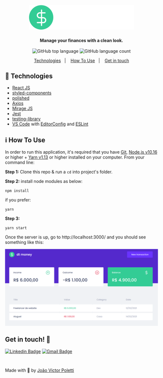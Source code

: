 <h1 align="center">
    <img alt="to-do" src="src/assets/logo.svg" />
</h1>

<h4 align="center">
  Manage your finances with a clean look.
</h4>
<p align="center">
  <img alt="GitHub top language" src="https://img.shields.io/github/languages/top/joao96/dtmoney?style=flat-square">

  <img alt="GitHub language count" src="https://img.shields.io/github/languages/count/joao96/dtmoney?style=flat-square">
<!--   <img alt="License" src="https://img.shields.io/github/license/joao96/dtmoney?style=flat-square"> -->
</p>

<p align="center">
  <a href="#checkered_flag-technologies">Technologies</a>&nbsp;&nbsp;&nbsp;|&nbsp;&nbsp;&nbsp;
  <a href="#information_source-how-to-use">How To Use</a>&nbsp;&nbsp;&nbsp;|&nbsp;&nbsp;&nbsp;
<!--   <a href="#page_facing_up-license">License</a>&nbsp;&nbsp;&nbsp;|&nbsp;&nbsp;&nbsp; -->
  <a href="#get-in-touch-monocle_face">Get in touch</a>
</p>

## :checkered_flag: Technologies

- [React JS](https://reactjs.org/)
- [styled-components](https://styled-components.com/)
- [polished](https://polished.js.org/)
- [Axios](https://github.com/axios/axios)
- [Mirage JS](https://miragejs.com/)
- [Jest](https://jestjs.io/)
- [testing-library](https://testing-library.com/)
- [VS Code][vc] with [EditorConfig][vceditconfig] and [ESLint][vceslint]

## :information_source: How To Use

In order to run this application, it's required that you have [Git](https://git-scm.com), [Node.js v10.16][nodejs] or higher + [Yarn v1.13][yarn] or higher installed on your computer. From your command line:

**Step 1:** Clone this repo & run a `cd` into project's folder.

**Step 2:** install node modules as below:

```
npm install
```

if you prefer:

```
yarn
```

**Step 3:**

```
yarn start
```

Once the server is up, go to http://localhost:3000/ and you should see something like this:

<p align="center">
  <img src="public/dtmoney-cover.png" alt="Initial page">
</p>

<!-- ## :page_facing_up: License

<a href="https://github.com/joao96/the-simplest-todo/blob/main/LICENSE">
    <img alt="License" src="https://img.shields.io/github/license/joao96/dtmoney?style=flat-square">
</a>

<br />

This project is licensed under the MIT. -->

## Get in touch! :monocle_face:

[![Linkedin Badge](https://img.shields.io/badge/-João%20Victor%20Poletti-0e76a8?style=flat-square&logo=Linkedin&logoColor=white&link=https://www.linkedin.com/in/jvpoletti/)](https://www.linkedin.com/in/jvpoletti/)
[![Gmail Badge](https://img.shields.io/badge/-jvpoletti@gmail.com-ff512f?style=flat-square&logo=Gmail&logoColor=white&link=mailto:jvpoletti@gmail.com)](mailto:jvpoletti@gmail.com)

<br />

Made with :green_heart: by [João Victor Poletti](https://github.com/joao96)

[nodejs]: https://nodejs.org/
[yarn]: https://yarnpkg.com/
[vc]: https://code.visualstudio.com/
[vceditconfig]: https://marketplace.visualstudio.com/items?itemName=EditorConfig.EditorConfig
[vceslint]: https://marketplace.visualstudio.com/items?itemName=dbaeumer.vscode-eslint
